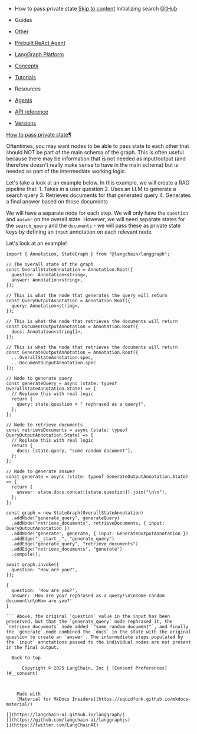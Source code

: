 - How to pass private state [Skip to content](#how-to-pass-private-state) Initializing search [GitHub](https://github.com/langchain-ai/langgraphjs)

- Guides

- [Other](../../how-tos#other)

- [Prebuilt ReAct Agent](../../how-tos#prebuilt-react-agent)

- [LangGraph Platform](../../how-tos#langgraph-platform)

- [Concepts](../../concepts/)

- [Tutorials](../../tutorials/)

- Resources

- [Agents](../../agents/overview/)

- [API reference](../../reference/)

- [Versions](../../versions/)

[How to pass private state¶](#how-to-pass-private-state)

Oftentimes, you may want nodes to be able to pass state to each other that should NOT be part of the main schema of the graph. This is often useful because there may be information that is not needed as input/output (and therefore doesn't really make sense to have in the main schema) but is needed as part of the intermediate working logic.

Let's take a look at an example below. In this example, we will create a RAG pipeline that: 1. Takes in a user question 2. Uses an LLM to generate a search query 3. Retrieves documents for that generated query 4. Generates a final answer based on those documents

We will have a separate node for each step. We will only have the `question` and `answer` on the overall state. However, we will need separate states for the `search_query` and the `documents` - we will pass these as private state keys by defining an `input` annotation on each relevant node.

Let's look at an example!

```
import { Annotation, StateGraph } from "@langchain/langgraph";

// The overall state of the graph
const OverallStateAnnotation = Annotation.Root({
  question: Annotation<string>,
  answer: Annotation<string>,
});

// This is what the node that generates the query will return
const QueryOutputAnnotation = Annotation.Root({
  query: Annotation<string>,
});

// This is what the node that retrieves the documents will return
const DocumentOutputAnnotation = Annotation.Root({
  docs: Annotation<string[]>,
});

// This is what the node that retrieves the documents will return
const GenerateOutputAnnotation = Annotation.Root({
  ...OverallStateAnnotation.spec,
  ...DocumentOutputAnnotation.spec
});

// Node to generate query
const generateQuery = async (state: typeof OverallStateAnnotation.State) => {
  // Replace this with real logic
  return {
    query: state.question + " rephrased as a query!",
  };
};

// Node to retrieve documents
const retrieveDocuments = async (state: typeof QueryOutputAnnotation.State) => {
  // Replace this with real logic
  return {
    docs: [state.query, "some random document"],
  };
};

// Node to generate answer
const generate = async (state: typeof GenerateOutputAnnotation.State) => {
  return {
    answer: state.docs.concat([state.question]).join("\n\n"),
  };
};

const graph = new StateGraph(OverallStateAnnotation)
  .addNode("generate_query", generateQuery)
  .addNode("retrieve_documents", retrieveDocuments, { input: QueryOutputAnnotation })
  .addNode("generate", generate, { input: GenerateOutputAnnotation })
  .addEdge("__start__", "generate_query")
  .addEdge("generate_query", "retrieve_documents")
  .addEdge("retrieve_documents", "generate")
  .compile();

await graph.invoke({
  question: "How are you?",
});

```

```
{
  question: 'How are you?',
  answer: 'How are you? rephrased as a query!\n\nsome random document\n\nHow are you?'
}

``` Above, the original `question` value in the input has been preserved, but that the `generate_query` node rephrased it, the `retrieve_documents` node added `"some random document"`, and finally the `generate` node combined the `docs` in the state with the original question to create an `answer`. The intermediate steps populated by the `input` annotations passed to the individual nodes are not present in the final output.

  Back to top

      Copyright © 2025 LangChain, Inc | [Consent Preferences](#__consent)



    Made with
    [Material for MkDocs Insiders](https://squidfunk.github.io/mkdocs-material/)

[](https://langchain-ai.github.io/langgraph/)
[](https://github.com/langchain-ai/langgraphjs)
[](https://twitter.com/LangChainAI)